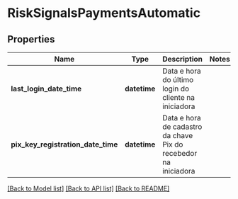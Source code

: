 # RiskSignalsPaymentsAutomatic

## Properties
Name | Type | Description | Notes
------------ | ------------- | ------------- | -------------
**last_login_date_time** | **datetime** | Data e hora do último login do cliente na iniciadora | 
**pix_key_registration_date_time** | **datetime** | Data e hora de cadastro da chave Pix do recebedor na iniciadora | 

[[Back to Model list]](../README.md#documentation-for-models) [[Back to API list]](../README.md#documentation-for-api-endpoints) [[Back to README]](../README.md)

